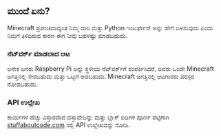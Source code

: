## ಮುಂದೆ ಏನು?

Minecraft ಪ್ರಪಂಚದಾದ್ಯಂತ ನಿಮ್ಮ ದಾರಿ ಮತ್ತು Python ಇಂಟರ್ಫೇಸ್ ಅನ್ನು ಹೇಗೆ ಬಳಸುವುದು ಎಂದು ನಿಮಗೆ ತಿಳಿದಿರುವ ಕಾರಣ ಈಗ ನೀವು ಬಹಳಷ್ಟು ಮಾಡಬಹುದು.

### ನೆಟ್‌ವರ್ಕ್ ಮಾಡಲಾದ ಆಟ

ಅನೇಕ ಜನರು Raspberry Pi ಅನ್ನು ಸ್ಥಳೀಯ ನೆಟ್‌ವರ್ಕ್‌ಗೆ ಸಂಪರ್ಕಿಸಿದರೆ, ಅವರು ಒಂದೇ Minecraft ಜಗತ್ತಿನಲ್ಲಿ ಸೇರಬಹುದು ಮತ್ತು ಒಟ್ಟಿಗೆ ಆಡಬಹುದು. Minecraft ಜಗತ್ತಿನಲ್ಲಿ ಆಟಗಾರರು ಪರಸ್ಪರ ನೋಡಬಹುದು.

### API ಉಲ್ಲೇಖ

ಕಾರ್ಯಗಳ ಹೆಚ್ಚು ವಿಸ್ತಾರವಾದ ದಸ್ತಾವೇಜನ್ನು ಮತ್ತು ಬ್ಲಾಕ್ ಐಡಿಗಳ ಪೂರ್ಣ ಪಟ್ಟಿಗಾಗಿ [stuffaboutcode.com](http://www.stuffaboutcode.com/p/minecraft-api-reference.html) ನಲ್ಲಿ API ಉಲ್ಲೇಖವನ್ನು ನೋಡಿ.